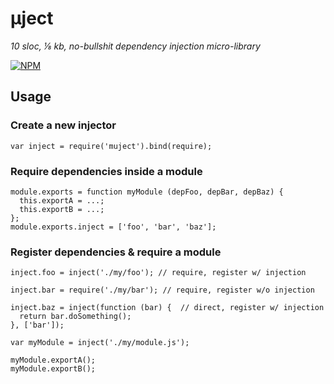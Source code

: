 # µject

_10 sloc, ⅛ kb, no-bullshit dependency injection micro-library_

[![NPM](https://nodei.co/npm/muject.png?compact=true)](https://nodei.co/npm/muject/)

## Usage

### Create a new injector

```
var inject = require('muject').bind(require);
```

### Require dependencies inside a module

```
module.exports = function myModule (depFoo, depBar, depBaz) {
  this.exportA = ...;
  this.exportB = ...;
};
module.exports.inject = ['foo', 'bar', 'baz'];
```

### Register dependencies & require a module

```
inject.foo = inject('./my/foo'); // require, register w/ injection

inject.bar = require('./my/bar'); // require, register w/o injection

inject.baz = inject(function (bar) {  // direct, register w/ injection
  return bar.doSomething();
}, ['bar']);

var myModule = inject('./my/module.js');

myModule.exportA();
myModule.exportB();
```

